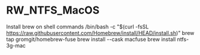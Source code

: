 # RW_NTFS_MacOS

Install brew on shell commands
/bin/bash -c "$(curl -fsSL https://raw.githubusercontent.com/Homebrew/install/HEAD/install.sh)"
brew tap gromgit/homebrew-fuse
brew install --cask macfuse
brew install ntfs-3g-mac 
